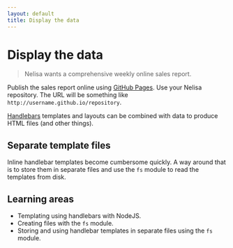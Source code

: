 ```yaml
---
layout: default
title: Display the data
---
```


# Display the data

> Nelisa wants a comprehensive weekly online sales report.

Publish the sales report online using [GitHub Pages](https://pages.github.com/). Use your Nelisa repository. The URL will be something like `http://username.github.io/repository`.

[Handlebars](https://www.npmjs.com/package/handlebars) templates and layouts can be combined with data to produce HTML files (and other things).


## Separate template files

Inline handlebar templates become cumbersome quickly. A way around that is to store them in separate files and use the `fs` module to read the templates from disk.

## Learning areas

* Templating using handlebars with NodeJS.
* Creating files with the `fs` module.
* Storing and using handlebar templates in separate files using the `fs` module.
